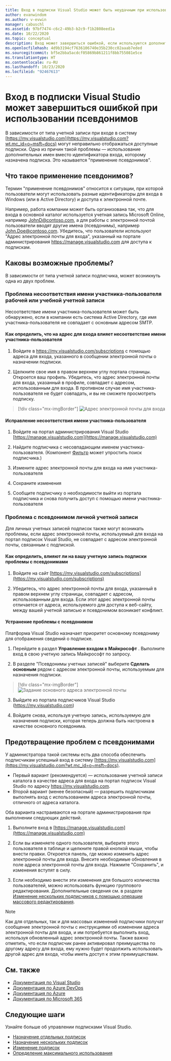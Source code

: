 ```yaml
---
title: Вход в подписки Visual Studio может быть неудачным при использовании псевдонимов | Документы Майкрософт
author: evanwindom
ms.author: v-evwin
manager: cabuschl
ms.assetid: 97bf7474-c6c2-49b3-b2c9-f1b2808eed1a
ms.date: 10/22/2020
ms.topic: conceptual
description: Вход может завершиться ошибкой, если используются дополнительные имена (псевдонимы)
ms.openlocfilehash: 4d9b3194cf7636106740e35b230cc02aaab7eded
ms.sourcegitcommit: bf5e2bba5acdcf05869b861211f8bb755081e5ce
ms.translationtype: HT
ms.contentlocale: ru-RU
ms.lasthandoff: 10/23/2020
ms.locfileid: "92467613"
---
```

# <a name="signing-into-visual-studio-subscriptions-may-fail-when-using-aliases"></a>Вход в подписки Visual Studio может завершиться ошибкой при использовании псевдонимов
В зависимости от типа учетной записи при входе в систему [https://my.visualstudio.com](https://my.visualstudio.com?wt.mc_id=o~msft~docs) могут неправильно отображаться доступные подписки. Одна из причин такой проблемы — использование дополнительных имен вместо идентификатора входа, которому назначена подписка. Это называется "применение псевдонимов".

## <a name="what-is-aliasing"></a>Что такое применение псевдонимов?
Термин "применение псевдонимов" относится к ситуации, при которой пользователи могут использовать разные идентификаторы для входа в Windows (или в Active Directory) и доступа к электронной почте.

Например, работа компании может быть организована так, что для входа в основной каталог используется учетная запись Microsoft Online, например JohnD@contoso.com, а для работы с электронной почтой пользователи вводят другие имена (псевдонимы), например John.Doe@contoso.com. Убедитесь, что пользователи используют "Адрес электронной почты для входа", указанный на портале администрирования https://manage.visualstudio.com для доступа к подпискам. 

## <a name="what-are-the-potential-issues"></a>Каковы возможные проблемы?

В зависимости от типа учетной записи подписчика, может возникнуть одна из двух проблем. 

### <a name="work-or-school-account-upn-mismatch-issue"></a>Проблема несоответствия имени участника-пользователя рабочей или учебной учетной записи 
Несоответствие имени участника-пользователя может быть обнаружено, если в компании есть система Active Directory, где имя участника-пользователя не совпадает с основным адресом SMTP. 

#### <a name="how-to-detect-if-your-sign-in-address-is-impacted-by-a-upn-mismatch"></a>Как определить, что на адрес для входа влияет несоответствие имени участника-пользователя 

1. Войдите в https://my.visualstudio.com/subscriptions с помощью адреса для входа, указанного в сообщении электронной почты о назначении подписки.

2. Щелкните свое имя в правом верхнем углу портала страницы.  Откроется ваш профиль.  Убедитесь, что адрес электронной почты для входа, указанный в профиле, совпадает с адресом, использованным для входа.  В противном случае имя участника-пользователя не будет совпадать, и вы не сможете просмотреть подписку. 

> [!div class="mx-imgBorder"]
> ![Адрес электронной почты для входа](_img//aliasing/sign-in-email.png "Убедитесь, что адрес электронной почты, отображаемый в профиле, соответствует тому, который вы используете для входа.")

#### <a name="how-to-fix-a-upn-mismatch"></a>Исправление несоответствия имени участника-пользователя

1. Войдите на портал администрирования Visual Studio [https://manage.visualstudio.com](https://manage.visualstudio.com) 

2. Найдите подписчика с несовпадающим именем участника-пользователя. (Компонент [Фильтр](search-license.md) может упростить поиск подписчика.)

3. Измените адрес электронной почты для входа на имя участника-пользователя 

0. Сохраните изменения 

0. Сообщите подписчику о необходимости выйти из портала подписчика и снова получить доступ с помощью имени участника-пользователя 

### <a name="personal-account-aliasing-issue"></a>Проблема с псевдонимом личной учетной записи

Для личных учетных записей подписок также могут возникать проблемы, если адрес электронной почты, используемый для входа на портал подписок Visual Studio, не совпадает с адресом электронной почты, связанным с подпиской. 

#### <a name="how-to-detect-if-your-personal-subscription-account-is-impacted-by-an-aliasing-issue"></a>Как определить, влияют ли на вашу учетную запись подписки проблемы с псевдонимами

1. Войдите на сайт [https://my.visualstudio.com/subscriptions](https://my.visualstudio.com/subscriptions)

0. Убедитесь, что адрес электронной почты для входа, указанный в правом верхнем углу страницы, совпадает с адресом, использованным для входа.  Если этот адрес электронной почты отличается от адреса, используемого для доступа к веб-сайту, между вашей учетной записью и псевдонимом возникает конфликт.

#### <a name="how-to-fix-an-alias-issue"></a>Устранение проблемы с псевдонимом

Платформа Visual Studio назначает приоритет основному псевдониму для отображения сведений о подписке. 

1. Перейдите в раздел **Управление входом в Майкрософт** . Выполните вход в свою учетную запись Майкрософт по запросу. 

2. В разделе "Псевдонимы учетных записей" выберите **Сделать основным** рядом с адресом электронной почты, используемым для назначения подписки. 

> [!div class="mx-imgBorder"]
> ![Задание основного адреса электронной почты](_img//aliasing/account-aliases.png "Используйте ссылку «Сделать основным» , чтобы выбрать основной псевдоним для подписок.")

3. Выйдите из портала подписчиков Visual Studio (https://my.visualstudio.com) 

4. Войдите снова, используя учетную запись, используемую для назначения подписки, которая теперь должна быть настроена в качестве основного псевдонима. 

## <a name="preventing-aliasing-issues"></a>Предотвращение проблем с псевдонимами

У администратора такой системы есть два способа обеспечить подписчикам успешный вход в систему [https://my.visualstudio.com](https://my.visualstudio.com?wt.mc_id=o~msft~docs).
- Первый вариант (рекомендуется) — использование учетной записи каталога в качестве адреса для входа на портал подписок Visual Studio по адресу https://my.visualstudio.com.  
- Второй вариант (менее безопасный) — разрешить подписчикам выполнять вход с использованием адреса электронной почты, отличного от адреса каталога.

Оба варианта настраиваются на портале администрирования при выполнении следующих действий.  
1. Выполните вход в [https://manage.visualstudio.com](https://manage.visualstudio.com) 

0. Если вы изменяете одного пользователя, выберите этого пользователя в таблице и щелкните правой кнопкой мыши, чтобы внести правки. Откроется панель, где можно изменить адрес электронной почты для входа. Внесите необходимые обновления в поле адреса электронной почты для входа. Нажмите "Сохранить", и изменения вступят в силу.  

0. Если необходимо внести эти изменения для большого количества пользователей, можно использовать функцию группового редактирования. Дополнительные сведения см. в разделе [Изменение нескольких подписчиков с помощью операции массового редактирования](./edit-license.md#edit-multiple-subscribers-using-bulk-edit).

> [!NOTE]
> Как для отдельных, так и для массовых изменений подписчики получат сообщение электронной почты с инструкциями об изменении адреса электронной почты для входа, и им потребуется выполнить вход, используя обновленный адрес электронной почты. Также важно отметить, что если подписчик ранее активировал преимущества по другому адресу для входа, ему нужно будет продолжить использовать другой адрес для входа, чтобы иметь доступ к этим преимуществам.  

## <a name="see-also"></a>См. также
- [Документация по Visual Studio](/visualstudio/)
- [Документация по Azure DevOps](/azure/devops/)
- [Документация по Azure](/azure/)
- [Документация по Microsoft 365](/microsoft-365/)


## <a name="next-steps"></a>Следующие шаги
Узнайте больше об управлении подписками Visual Studio.
- [Назначение отдельных подписок](assign-license.md)
- [Назначение нескольких подписок](assign-license-bulk.md)
- [Изменение подписок](edit-license.md)
- [Определение максимального использования](maximum-usage.md)